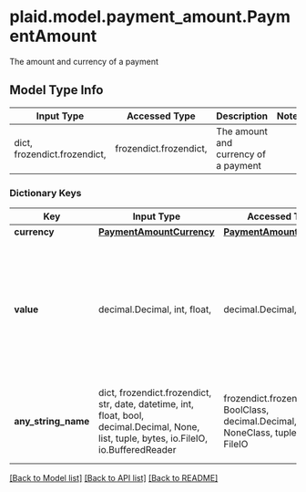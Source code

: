 # plaid.model.payment_amount.PaymentAmount

The amount and currency of a payment

## Model Type Info
Input Type | Accessed Type | Description | Notes
------------ | ------------- | ------------- | -------------
dict, frozendict.frozendict,  | frozendict.frozendict,  | The amount and currency of a payment | 

### Dictionary Keys
Key | Input Type | Accessed Type | Description | Notes
------------ | ------------- | ------------- | ------------- | -------------
**currency** | [**PaymentAmountCurrency**](PaymentAmountCurrency.md) | [**PaymentAmountCurrency**](PaymentAmountCurrency.md) |  | 
**value** | decimal.Decimal, int, float,  | decimal.Decimal,  | The amount of the payment. Must contain at most two digits of precision e.g. &#x60;1.23&#x60;. Minimum accepted value is &#x60;1&#x60;. | value must be a 64 bit float
**any_string_name** | dict, frozendict.frozendict, str, date, datetime, int, float, bool, decimal.Decimal, None, list, tuple, bytes, io.FileIO, io.BufferedReader | frozendict.frozendict, str, BoolClass, decimal.Decimal, NoneClass, tuple, bytes, FileIO | any string name can be used but the value must be the correct type | [optional]

[[Back to Model list]](../../README.md#documentation-for-models) [[Back to API list]](../../README.md#documentation-for-api-endpoints) [[Back to README]](../../README.md)

